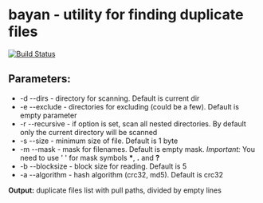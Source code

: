 # bayan - utility for finding duplicate files

[![Build Status](https://travis-ci.org/lonforton/bayan.svg?branch=master)](https://travis-ci.org/lonforton/bayan)

## Parameters:

- -d --dirs - directory for scanning. Default is current dir
- -e --exclude - directories for excluding (could be a few). Default is empty parameter
- -r --recursive - if option is set, scan all nested directories. By default only the current directory will be scanned
- -s --size - minimum size of file. Default is 1 byte
- -m --mask - mask for filenames. Default is empty mask. *Important:* You need to use ' ' for mask symbols **\***, **\.** and **?**
- -b --blocksize - block size for reading. Default is 5
- -a --algorithm - hash algorithm (crc32, md5). Default is crc32

**Output:** duplicate files list with pull paths, divided by empty lines